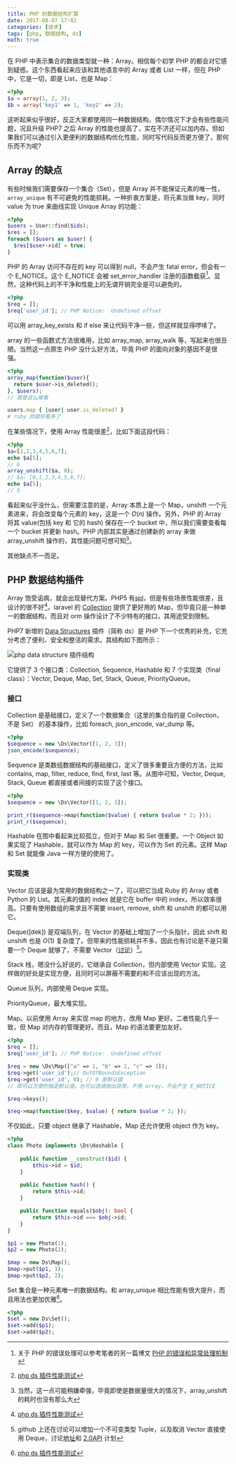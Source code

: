 ```yaml
---
title: PHP 的数据结构扩展
date: 2017-08-07 17:02
categories: [技术]
tags: [php, 数据结构, ds]
math: true
---
```


在 PHP 中表示集合的数据类型就一种：Array。相信每个初学 PHP 的都会对它感到疑惑。这个东西看起来应该和其他语言中的 Array 或者 List 一样，但在 PHP 中，它是一切，即是 List，也是 Map：

```php
<?php
$a = array(1, 2, 3);
$b = array('key1' => 1, 'key2' => 2);
```

这听起来似乎很好，反正大家都使用同一种数据结构，偶尔情况下才会有些性能问题，况且升级 PHP7 之后 Array 的性能也提高了，实在不济还可以加内存。但如果我们可以通过引入更便利的数据结构优化性能，同时写代码反而更方便了，那何乐而不为呢?

## Array 的缺点

有些时候我们需要保存一个集合（Set），但是 Array 并不能保证元素的唯一性，`array_unique` 有不可避免的性能损耗。一种折衷方案是，将元素当做 key，同时 value 为 true 来曲线实现 Unique Array 的功能：

```php
<?php
$users = User::find($ids);
$res = [];
foreach ($users as $user) {
  $res[$user->id] = true;
}
```

PHP 的 Array 访问不存在的 key 可以得到 null，不会产生 fatal error，但会有一个 E_NOTICE。这个 E_NOTICE 会被 set_error_handler 注册的函数截获[^4]。显然，这种代码上的不干净和性能上的无谓开销完全是可以避免的。

```php
<?php
$req = [];
$req['user_id']; // PHP Notice:  Undefined offset
```

可以用 array_key_exists 和 if else 来让代码干净一些，但这样就显得啰嗦了。

array 的一些函数式方法很难用，比如 array_map, array_walk 等，写起来也很丑陋。当然这一点原生 PHP 没什么好方法，毕竟 PHP 的面向对象的基因不是很强。

```php
<?php
array_map(function($user){
  return $user->is_deleted();
}, $users);
// 就是这么难看
```

```ruby
users.map { |user| user.is_deleted? }
# ruby 的就好看多了
```

在某些情况下，使用 Array 性能很差[^1]，比如下面这段代码：

```php
<?php
$a=[1,2,3,4,5,6,7];
echo $a[5];
// 6
array_unshift($a, 0);
// $a: [0,1,2,3,4,5,6,7];
echo $a[5];
// 5
```

看起来似乎没什么，但需要注意的是，Array 本质上是一个 Map，unshift 一个元素进来，将会改变每个元素的 key，这是一个 $O(n)$ 操作。另外，PHP 的 Array 将其 value(包括 key 和 它的 hash) 保存在一个 bucket 中，所以我们需要查看每一个 bucket 并更新 hash。PHP 内部其实是通过创建新的 array 来做 array_unshift 操作的，其性能问题可想可知[^2]。

其他缺点不一而足。

## PHP 数据结构插件

Array 饱受诟病，就会出现替代方案。PHP5 有[spl](http://php.net/manual/zh/spl.datastructures.php)，但是有些场景性能很差，且设计的很不好[^1]。laravel 的 [Collection](http://d.laravel-china.org/docs/5.4/collections) 提供了更好用的 Map，但毕竟只是一种单一的数据结构，而且对 orm 操作设计了不少特有的接口，其用途受到限制。

PHP7 新增的 [Data Structures](http://php.net/manual/zh/book.ds.php) 插件（简称 ds）是 PHP 下一个优秀的补充，它充分考虑了便利、安全和整洁的需求。其结构如下图所示：

![php data structure 插件结构](images/php/phpds.png)

它提供了 3 个接口类：Collection, Sequence, Hashable 和 7 个实现类（final class）：Vector, Deque, Map, Set, Stack, Queue, PriorityQueue。

### 接口

Collection 是基础接口，定义了一个数据集合（这里的集合指的是 Collection，不是 Set） 的基本操作，比如 foreach, json_encode, var_dump 等。

```php
<?php
$sequence = new \Ds\Vector([1, 2, 3]);
json_encode($sequence);
```

Sequence 是类数组数据结构的基础接口，定义了很多重要且方便的方法，比如 contains, map, filter, reduce, find, first, last 等。从图中可知，Vector, Deque, Stack, Queue 都直接或者间接的实现了这个接口。

```php
<?php
$sequence = new \Ds\Vector([1, 2, 3]);

print_r($sequence->map(function($value) { return $value * 2; }));
print_r($sequence);
```

Hashable 在图中看起来比较孤立，但对于 Map 和 Set 很重要。一个 Object 如果实现了 Hashable，就可以作为 Map 的 key，可以作为 Set 的元素。这样 Map 和  Set 就能像 Java 一样方便的使用了。

### 实现类

Vector 应该是最为常用的数据结构之一了，可以把它当成 Ruby 的 Array 或者 Python 的 List。其元素的值的 index 就是它在 buffer 中的 index，所以效率很高。只要有使用数组的需求且不需要 insert, remove, shift 和 unshift 的都可以用它。

Deque([dek]) 是双端队列，在 Vector 的基础上增加了一个头指针，因此 shift 和 unshift 也是 $O(1)$ 复杂度了。但带来的性能损耗并不多，因此也有讨论是不是只需要一个 Deque 就够了，不需要 Vector（[讨论](https://github.com/php-ds/extension/issues/45)）[^3]。

Stack 栈，嗯没什么好说的，它继承自 Collection，但内部使用 Vector 实现。这样做的好处是实现方便，且同时可以屏蔽不需要的和不应该出现的方法。

Queue 队列，内部使用 Deque 实现。

PriorityQueue，最大堆实现。

Map。以前使用 Array 来实现 map 的地方，改用 Map 更好。二者性能几乎一致，但 Map 对内存的管理更好。而且，Map 的语法要更加友好。

```php
<?php
$req = [];
$req['user_id']; // PHP Notice:  Undefined offset

$req = new \Ds\Map(["a" => 1, "b" => 2, "c" => 3]);
$req->get('user_id');// OutOfBoundsException
$req->get('user_id', 0); // 0 是默认值
// 即可以方便的指定默认值，也可以选择抛出异常。不用 array，不会产生 E_NOTICE

$req->keys();

$req->map(function($key, $value) { return $value * 2; });
```

不仅如此，只要 object 继承了 Hashable，Map 还允许使用 object 作为 key。

```php
<?php
class Photo implements \Ds\Hashable {
    
    public function __construct($id) {
        $this->id = $id;
    }
    
    public function hash() {
        return $this->id;
    }

    public function equals($obj): bool {
        return $this->id === $obj->id;
    }
}

$p1 = new Photo(1);
$p2 = new Photo(2);

$map = new Ds\Map();
$map->put($p1, 1);
$map->put($p2, 2);
```

Set 集合是一种元素唯一的数据结构。和 array_unique 相比性能有很大提升，而且用法也更加优雅[^1]。

```php
<?php
$set = new Ds\Set();
$set->add($p1);
$set->add($p2);
```

[^1]: [php ds 插件性能测试](https://medium.com/@rtheunissen/efficient-data-structures-for-php-7-9dda7af674cd)
[^2]: 当然，这一点可能稍嫌牵强，毕竟即使是数据量很大的情况下，array_unshift 的耗时也没有那么大
[^3]: github 上还在讨论可以增加一个不可变类型 Tuple，以及取消 Vector 直接使用 Deque，讨论[地址](https://github.com/php-ds/extension/issues/52)和 [2.0API](https://github.com/php-ds/extension/issues/90) 计划
[^4]: 关于 PHP 的错误处理可以参考笔者的另一篇博文 [PHP 的错误和异常处理机制](/2017/08/php-error-exception/)